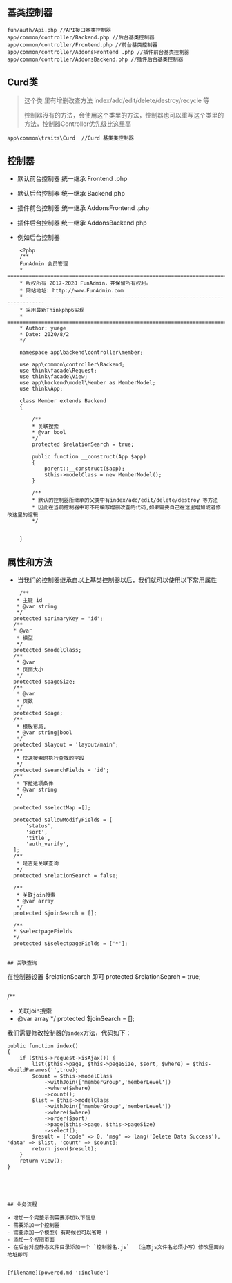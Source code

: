 ## 基类控制器
~~~
fun/auth/Api.php //API接口基类控制器
app/common/controller/Backend.php //后台基类控制器
app/common/controller/Frontend.php //前台基类控制器
app/common/controller/AddonsFrontend .php //插件前台基类控制器
app/common/controller/AddonsBackend.php //插件后台基类控制器
~~~
## Curd类 
> 这个类 里有增删改查方法  index/add/edit/delete/destroy/recycle  等 
> 
> 控制器沒有的方法，会使用这个类里的方法，控制器也可以重写这个类里的方法，控制器Controller优先级比这里高

~~~
app\common\traits\Curd  //Curd 基类类控制器
~~~


## 控制器
- 默认前台控制器 统一继承 Frontend .php
-  默认后台控制器 统一继承 Backend.php
-  插件前台控制器 统一继承 AddonsFrontend .php
- 插件后台控制器 统一继承 AddonsBackend.php

- 例如后台控制器
~~~
    <?php
    /**
    FunAdmin 会员管理
    * ============================================================================
    * 版权所有 2017-2028 FunAdmin，并保留所有权利。
    * 网站地址: http://www.FunAdmin.com
    * ----------------------------------------------------------------------------
    * 采用最新Thinkphp6实现
    * ============================================================================
    * Author: yuege
    * Date: 2020/8/2
    */

    namespace app\backend\controller\member;

    use app\common\controller\Backend;
    use think\facade\Request;
    use think\facade\View;
    use app\backend\model\Member as MemberModel;
    use think\App;

    class Member extends Backend
    {

        /**
        * 关联搜索
        * @var bool 
        */
        protected $relationSearch = true;

        public function __construct(App $app)
        {
            parent::__construct($app);
            $this->modelClass = new MemberModel();
        }

        /**
        * 默认的控制器所继承的父类中有index/add/edit/delete/destroy 等方法
        * 因此在当前控制器中可不用编写增删改查的代码,如果需要自己在这里增加或者修改这里的逻辑
        */

        
    }
~~~

## 属性和方法
- 当我们的控制器继承自以上基类控制器以后，我们就可以使用以下常用属性
~~~
    /**
   * 主键 id
   * @var string
   */
  protected $primaryKey = 'id';
  /**
  * @var
   * 模型
   */
  protected $modelClass;
  /**
   * @var
   * 页面大小
   */
  protected $pageSize;
  /**
   * @var
   * 页数
   */
  protected $page;
  /**
   * 模板布局,
   * @var string|bool
   */
  protected $layout = 'layout/main';
  /**
   * 快速搜索时执行查找的字段
   */
  protected $searchFields = 'id';
  /**
   * 下拉选项条件
   * @var string
   */

  protected $selectMap =[];

  protected $allowModifyFields = [
      'status',
      'sort',
      'title',
      'auth_verify',
  ];
  /**
   * 是否是关联查询
   */
  protected $relationSearch = false;

  /**
   * 关联join搜索
   * @var array
   */
  protected $joinSearch = [];
  
  /**
  * $selectpageFields
  */
  protected $$selectpageFields = ['*'];


## 关联查询

~~~
 
 在控制器设置 $relationSearch 即可
 protected $relationSearch = true;

~~~

~~~
/**
 * 关联join搜索
 * @var array
 */
  protected $joinSearch = [];

我们需要修改控制器的`index`方法，代码如下：


    public function index()
    {
        if ($this->request->isAjax()) {
            list($this->page, $this->pageSize, $sort, $where) = $this->buildParames('',true);
            $count = $this->modelClass
                ->withJoin(['memberGroup','memberLevel'])
                ->where($where)
                ->count();
            $list = $this->modelClass
                ->withJoin(['memberGroup','memberLevel'])
                ->where($where)
                ->order($sort)
                ->page($this->page, $this->pageSize)
                ->select();
            $result = ['code' => 0, 'msg' => lang('Delete Data Success'), 'data' => $list, 'count' => $count];
            return json($result);
        }
        return view();
    }

~~~




## 业务流程

> 增加一个完整示例需要添加以下信息
- 需要添加一个控制器
- 需要添加一个模型( 有時候也可以省略 )
- 添加一个视图页面
- 在后台对应静态文件目录添加一个 `控制器名.js`  （注意js文件名必须小写）修改里面的地址即可


[filename](powered.md ':include')
